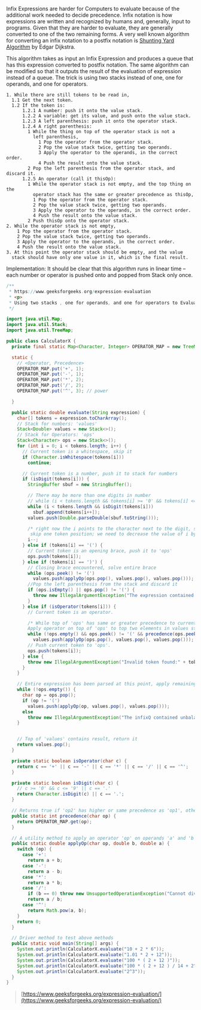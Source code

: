 Infix Expressions are harder for Computers to evaluate because of the additional work needed to decide precedence. Infix notation is how expressions are written and recognized by humans and, generally, input to programs. Given that they are harder to evaluate, they are generally converted to one of the two remaining forms. A very well known algorithm for converting an infix notation to a postfix notation is [Shunting Yard Algorithm](https://en.wikipedia.org/wiki/Shunting_yard_algorithm) by Edgar Dijkstra. 

This algorithm takes as input an Infix Expression and produces a queue that has this expression converted to postfix notation. The same algorithm can be modified so that it outputs the result of the evaluation of expression instead of a queue. The trick is using two stacks instead of one, one for operands, and one for operators. 

```
1. While there are still tokens to be read in,
  1.1 Get the next token.
  1.2 If the token is:
      1.2.1 A number: push it onto the value stack.
      1.2.2 A variable: get its value, and push onto the value stack.
      1.2.3 A left parenthesis: push it onto the operator stack.
      1.2.4 A right parenthesis:
        1 While the thing on top of the operator stack is not a 
          left parenthesis,
            1 Pop the operator from the operator stack.
            2 Pop the value stack twice, getting two operands.
            3 Apply the operator to the operands, in the correct order.
            4 Push the result onto the value stack.
        2 Pop the left parenthesis from the operator stack, and discard it.
      1.2.5 An operator (call it thisOp):
        1 While the operator stack is not empty, and the top thing on the
          operator stack has the same or greater precedence as thisOp,
          1 Pop the operator from the operator stack.
          2 Pop the value stack twice, getting two operands.
          3 Apply the operator to the operands, in the correct order.
          4 Push the result onto the value stack.
        2 Push thisOp onto the operator stack.
2. While the operator stack is not empty,
    1 Pop the operator from the operator stack.
    2 Pop the value stack twice, getting two operands.
    3 Apply the operator to the operands, in the correct order.
    4 Push the result onto the value stack.
3. At this point the operator stack should be empty, and the value
  stack should have only one value in it, which is the final result.
```

Implementation: It should be clear that this algorithm runs in linear time – each number or operator is pushed onto and popped from Stack only once. 

```java
/**
 * https://www.geeksforgeeks.org/expression-evaluation
 * <p>
 * Using two stacks , one for operands, and one for operators to Evaluate an Expression in one pass
 */

import java.util.Map;
import java.util.Stack;
import java.util.TreeMap;

public class CalculatorX {
  private final static Map<Character, Integer> OPERATOR_MAP = new TreeMap<>();

  static {
    // <Operator, Precedence>
    OPERATOR_MAP.put('+', 1);
    OPERATOR_MAP.put('-', 1);
    OPERATOR_MAP.put('*', 2);
    OPERATOR_MAP.put('/', 2);
    OPERATOR_MAP.put('^', 3); // power

  }

  public static double evaluate(String expression) {
    char[] tokens = expression.toCharArray();
    // Stack for numbers: 'values'
    Stack<Double> values = new Stack<>();
    // Stack for Operators: 'ops'
    Stack<Character> ops = new Stack<>();
    for (int i = 0; i < tokens.length; i++) {
      // Current token is a whitespace, skip it
      if (Character.isWhitespace(tokens[i]))
        continue;

      // Current token is a number, push it to stack for numbers
      if (isDigit(tokens[i])) {
        StringBuffer sbuf = new StringBuffer();

        // There may be more than one digits in number
        // while (i < tokens.length && tokens[i] >= '0' && tokens[i] <= '9')
        while (i < tokens.length && isDigit(tokens[i]))
          sbuf.append(tokens[i++]);
        values.push(Double.parseDouble(sbuf.toString()));

        /* right now the i points to the character next to the digit, since the for loop also increases the i, we would
         skip one token position; we need to decrease the value of i by 1 to correct the offset.*/
        i--;
      } else if (tokens[i] == '(') {
        // Current token is an opening brace, push it to 'ops'
        ops.push(tokens[i]);
      } else if (tokens[i] == ')') {
        // Closing brace encountered, solve entire brace
        while (ops.peek() != '(')
          values.push(applyOp(ops.pop(), values.pop(), values.pop()));
        //Pop the left parenthesis from the stack and discard it
        if (ops.isEmpty() || ops.pop() != '(') {
          throw new IllegalArgumentException("The expression contained unbalanced parentheses ");
        }
      } else if (isOperator(tokens[i])) {
        // Current token is an operator.

        /* While top of 'ops' has same or greater precedence to current token, which is an operator.
        Apply operator on top of 'ops' to top two elements in values stack*/
        while (!ops.empty() && ops.peek() != '(' && precedence(ops.peek()) > precedence(tokens[i]))
          values.push(applyOp(ops.pop(), values.pop(), values.pop()));
        // Push current token to 'ops'.
        ops.push(tokens[i]);
      } else {
        throw new IllegalArgumentException("Invalid token found:" + tokens[i]);
      }
    }

    // Entire expression has been parsed at this point, apply remaining ops to remaining values
    while (!ops.empty()) {
      char op = ops.pop();
      if (op != '(')
        values.push(applyOp(op, values.pop(), values.pop()));
      else
        throw new IllegalArgumentException("The infixQ contained unbalanced parentheses ");
    }


    // Top of 'values' contains result, return it
    return values.pop();
  }

  private static boolean isOperator(char c) {
    return c == '+' || c == '-' || c == '*' || c == '/' || c == '^';
  }

  private static boolean isDigit(char c) {
    // c >= '0' && c <= '9' || c == '.'
    return Character.isDigit(c) || c == '.';
  }

  // Returns true if 'op2' has higher or same precedence as 'op1', otherwise returns false.
  public static int precedence(char op) {
    return OPERATOR_MAP.get(op);
  }

  // A utility method to apply an operator 'op' on operands 'a' and 'b'. Return the result.
  public static double applyOp(char op, double b, double a) {
    switch (op) {
      case '+':
        return a + b;
      case '-':
        return a - b;
      case '*':
        return a * b;
      case '/':
        if (b == 0) throw new UnsupportedOperationException("Cannot divide by zero");
        return a / b;
      case '^':
        return Math.pow(a, b);
    }
    return 0;
  }

  // Driver method to test above methods
  public static void main(String[] args) {
    System.out.println(CalculatorX.evaluate("10 + 2 * 6"));
    System.out.println(CalculatorX.evaluate("1.01 * 2 + 12"));
    System.out.println(CalculatorX.evaluate("100 * ( 2 + 12 )"));
    System.out.println(CalculatorX.evaluate("100 * ( 2 + 12 ) / 14 + 2^3"));
    System.out.println(CalculatorX.evaluate("2^3"));
  }
}

```

> [https://www.geeksforgeeks.org/expression-evaluation/](https://www.geeksforgeeks.org/expression-evaluation/)